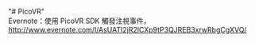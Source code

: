 "# PicoVR"  
Evernote：使用 PicoVR SDK 觸發注視事件，http://www.evernote.com/l/AsUATI2jR2lCXp9tP3QJREB3xrwRbgCgXVQ/  
